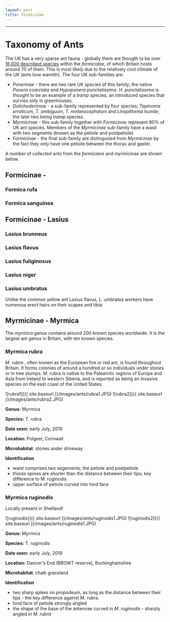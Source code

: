 ```yaml
---
layout: post
title: Formicidae
---
```


-----

# Taxonomy of Ants

The UK has a very sparse ant fauna - globally there are thougth to be over [16,000 described species][antweb] within the *formicidae*, of which Britain hosts around 70 of them. This is most likely due to the relatively cool climate of the UK (ants love warmth).  The four UK sub-families are:

* *Ponerinae* - there are two rare UK species of this family; the native *Ponera coarctata* and *Hypoponera punctatissima*. *H. punctatissima* is thought to be an example of a *tramp* species; an introduced species that survies only in greenhouses.
* *Dolichoderirnae* - a sub-family represented by four species; *Tapinoma erraticum*, *T. ambiguum*, *T. melanocephalum* and *Linepithema humile*; the later two being *tramp* species. 
* *Myrmicinae* - this sub-family together with *Formicinae* represent 80% of UK ant species. Members of the *Myrmicinae* sub-family have a wasit with two segments (known as the petiole and postpetiole)
* *Formicinae* - the final sub-family are distingusied from *Myrmicinae* by the fact they only have one petiole between the thorax and gaster.

A number of collected ants from the *formiciane* and *myrmicinae* are shown below.

##  Formicinae - 



### **Formica rufa**

### **Formica sanguinea**

##  Formicinae - Lasius

### **Lasius brunneus**

### **Lasius flavus**

### **Lasius fuliginosus**

### **Lasius niger**

### **Lasius umbratus**
Unlike the common yellow ant Lasius flavus, L. umbratus workers have numerous erect hairs on their scapes and tibia

##  Myrmicinae - Myrmica

The *myrmica* genus contains around 200 known species worldwide. It is the largest ant genus in Britain, with ten known species.

### **Myrmica rubra**
*M. rubra* , often known as the European fire or red ant, is found throughout Britain. It forms colonies of around a hundred or so individuals under stones or in tree stumps. M. rubra is native to the Palearctic regions of Europe and Asia from Ireland to western Siberia, and is reported as being an invasive species on the east coast of the United States.

![rubra1]({{ site.baseurl }}/images/ants/rubra1.JPG)
![rubra2]({{ site.baseurl }}/images/ants/rubra2.JPG)

**Genus:** Myrmica

**Species:** T. rubra

**Date seen:** early July, 2019

**Location:** Polgeel, Cornwall

**Microhabitat**: stones under driveway

**Identification**

* waist comprises two segements; the petiole and postpetiole
* thorax spines are shorter than the distance between their tips; key difference to M. ruginodis
* upper surface of petiole curved into hind face


### **Myrmica ruginodis**
Locally present in Shetland!

![ruginodis]({{ site.baseurl }}/images/ants/ruginodis1.JPG)
![ruginodis2]({{ site.baseurl }}/images/ants/ruginodis1.JPG)

 
**Genus:** Myrmica

**Species:** T. ruginodis

**Date seen:** early July, 2019

**Location:** Dancer's End (BBOWT reserve), Buckinghamshire

**Microhabitat**: chalk grassland

**Identification**

* two sharp spikes on propodeum, as long as the distance between their tips - the key difference against M. rubra.
* hind face of petiole strongly angled
* the shape of the base of the antennae curved in *M. ruginodis* - sharply angled in *M. rubra*


[antweb]: https://www.antweb.org